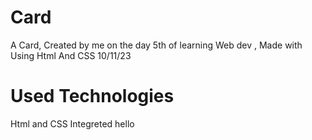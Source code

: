 # Card
A Card, Created by me on the day 5th of learning Web dev , Made with Using Html And CSS 10/11/23
# Used Technologies
Html and CSS Integreted
hello
